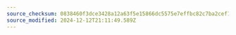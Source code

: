 ```yaml
---
source_checksum: 0838460f3dce3428a12a63f5e15866dc5575e7effbc82c7ba2cef19a2e8780e4
source_modified: 2024-12-12T21:11:49.589Z
---
```


